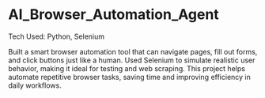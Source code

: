 # AI_Browser_Automation_Agent
Tech Used: Python, Selenium

Built a smart browser automation tool that can navigate pages, fill out forms, and click buttons just like a human. Used Selenium to simulate realistic user behavior, making it ideal for testing and web scraping. This project helps automate repetitive browser tasks, saving time and improving efficiency in daily workflows.
